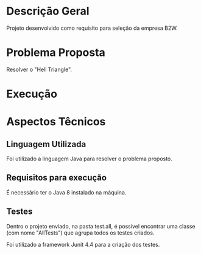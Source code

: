 # Descrição Geral
Projeto desenvolvido como requisito para seleção da empresa B2W.

# Problema Proposta
Resolver o "Hell Triangle". 

# Execução

# Aspectos Têcnicos 
## Linguagem Utilizada
Foi utilizado a linguagem Java para resolver o problema proposto.

## Requisitos para execução
É necessário ter o Java 8 instalado na máquina.

## Testes
Dentro o projeto enviado, na pasta test.all, é possível encontrar uma classe (com nome "AllTests") que agrupa todos os testes criados. 

Foi utilizado a framework Junit 4.4 para a criação dos testes.



